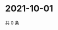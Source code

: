 # 2021-10-01

共 0 条

<!-- BEGIN WEIBO -->
<!-- 最后更新时间 Fri Oct 01 2021 19:11:45 GMT+0800 (China Standard Time) -->

<!-- END WEIBO -->
